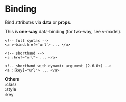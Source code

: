 # Binding

Bind attributes via **data** or **props**.

This is **one-way** data-binding (for two-way, see v-model).

```
<!-- full syntax -->
<a v-bind:href="url"> ... </a>

<!-- shorthand -->
<a :href="url"> ... </a>

<!-- shorthand with dynamic argument (2.6.0+) -->
<a :[key]="url"> ... </a>
```

**Others**<br /> 
:class<br /> 
:style<br>
:key
